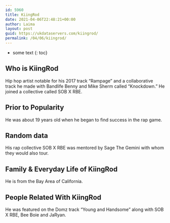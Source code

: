 ```yaml
---
id: 5960
title: KiingRod
date: 2021-04-06T22:48:21+00:00
author: Laima
layout: post
guid: https://ukdataservers.com/kiingrod/
permalink: /04/06/kiingrod/
---
```


* some text
{: toc}


## Who is KiingRod
                  
                  
                  
Hip hop artist notable for his 2017 track &#8220;Rampage&#8221; and a collaborative track he made with Bandlife Benny and Mike Sherm called &#8220;Knockdown.&#8221; He joined a collective called SOB X RBE.
                  
              
            
              
            
                
                
                
## Prior to Popularity
                  
                  
                  
He was about 19 years old when he began to find success in the rap game. 
                  
              
            
              
            
                
                
                
## Random data
                  
                  
                  
His rap collective SOB X RBE was mentored by Sage The Gemini with whom they would also tour.
                  
              
            
              
            
                
                
                
## Family & Everyday Life of KiingRod
                  
                  
                  
He is from the Bay Area of California.
                  
              
            
              
            
                
                
                
## People Related With KiingRod
                  
                  
                  
He was featured on the Domz track &#8220;Young and Handsome&#8221; along with SOB X RBE, Bee Boie and JaRyan.
                  
              
            
              
            
                
              
            
              
              
            
            
              
            
          
          
          